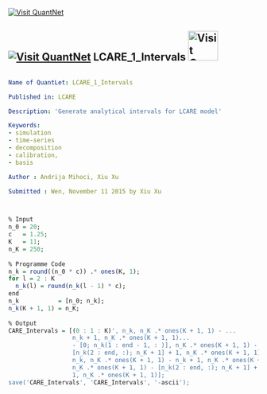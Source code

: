 
[<img src="https://github.com/QuantLet/Styleguide-and-Validation-procedure/blob/master/pictures/banner.png" alt="Visit QuantNet">](http://quantlet.de/index.php?p=info)

## [<img src="https://github.com/QuantLet/Styleguide-and-Validation-procedure/blob/master/pictures/qloqo.png" alt="Visit QuantNet">](http://quantlet.de/) **LCARE_1_Intervals** [<img src="https://github.com/QuantLet/Styleguide-and-Validation-procedure/blob/master/pictures/QN2.png" width="60" alt="Visit QuantNet 2.0">](http://quantlet.de/d3/ia)


```yaml

Name of QuantLet: LCARE_1_Intervals

Published in: LCARE

Description: 'Generate analytical intervals for LCARE model'

Keywords:
- simulation
- time-series
- decomposition
- calibration,
- basis

Author : Andrija Mihoci, Xiu Xu

Submitted : Wen, November 11 2015 by Xiu Xu
```



```R


% Input
n_0 = 20;         
c   = 1.25;       
K   = 11;         
n_K = 250;        
 
% Programme Code
n_k = round((n_0 * c)) .* ones(K, 1);
for l = 2 : K
  n_k(l) = round(n_k(l - 1) * c);
end
n_k           = [n_0; n_k]; 
n_k(K + 1, 1) = n_K;
 
% Output
CARE_Intervals = [(0 : 1 : K)', n_k, n_K .* ones(K + 1, 1) - ...
                  n_k + 1, n_K .* ones(K + 1, 1)...
                  - [0; n_k(1 : end - 1, : )], n_K .* ones(K + 1, 1) - ...
                  [n_k(2 : end, :); n_K + 1] + 1, n_K .* ones(K + 1, 1) - ...
                  n_k, n_K .* ones(K + 1, 1) - n_k + 1, n_K .* ones(K + 1, 1), ...
                  n_K .* ones(K + 1, 1) - [n_k(2 : end, :); n_K + 1] + ...
                  1, n_K .* ones(K + 1, 1)];
save('CARE_Intervals', 'CARE_Intervals', '-ascii');


